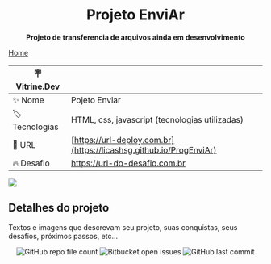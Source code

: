 <h1 align="center"> Projeto EnviAr </h1>

<p align="center" > <strong>Projeto de transferencia de arquivos ainda em desenvolvimento</strong></p>

<a href="https://licashsg.github.io/ProgEnviAr">Home</a> </h1>

| :placard: Vitrine.Dev |     |
| -------------  | --- |
| :sparkles: Nome        | Pojeto Enviar
| :label: Tecnologias | HTML, css, javascript (tecnologias utilizadas)
| :rocket: URL         | [https://url-deploy.com.br](https://licashsg.github.io/ProgEnviAr)
| :fire: Desafio     | https://url-do-desafio.com.br

<!-- Inserir imagem com a #vitrinedev ao final do link -->
![](https://repository-images.githubusercontent.com/514382202/bc6203bf-59df-4bc2-a119-e14f40b3a9cf#vitrinedev)

## Detalhes do projeto

Textos e imagens que descrevam seu projeto, suas conquistas, seus desafios, próximos passos, etc...


<div align="center">

<img alt="GitHub repo file count" src="https://img.shields.io/github/directory-file-count/LicasHSG/ProgEnviAr?color=a">
<img alt="Bitbucket open issues" src="https://img.shields.io/bitbucket/issues/LicasHSG/ProgEnviAr?style=plastic">
<img alt="GitHub last commit" src="https://img.shields.io/github/last-commit/LicasHSG/ProgEnviAr?style=plastic">
  
</div>
